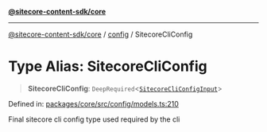 [**@sitecore-content-sdk/core**](../../README.md)

***

[@sitecore-content-sdk/core](../../README.md) / [config](../README.md) / SitecoreCliConfig

# Type Alias: SitecoreCliConfig

> **SitecoreCliConfig**: `DeepRequired`\<[`SitecoreCliConfigInput`](SitecoreCliConfigInput.md)\>

Defined in: [packages/core/src/config/models.ts:210](https://github.com/Sitecore/content-sdk/blob/bfe672d212140ef15b86f850b9fb38de51521218/packages/core/src/config/models.ts#L210)

Final sitecore cli config type used required by the cli
